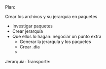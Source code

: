 Plan:

Crear los archivos y su jerarquía en paquetes
- Investigar paquetes
- Crear jerarquía
- Que ellos lo hagan: negociar un punto extra
  - Generar la jerarquía y los paquetes
  - Crear .dia
  - 

Jerarquía:
Transporte:


